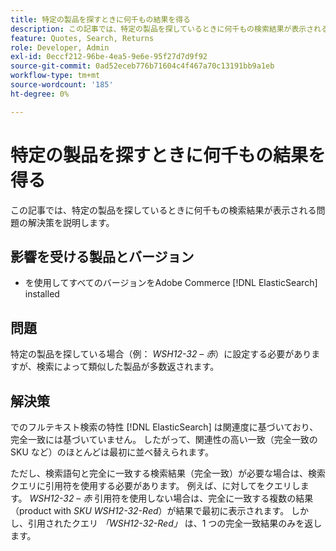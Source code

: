 ```yaml
---
title: 特定の製品を探すときに何千もの結果を得る
description: この記事では、特定の製品を探しているときに何千もの検索結果が表示される問題の解決策を説明します。
feature: Quotes, Search, Returns
role: Developer, Admin
exl-id: 0eccf212-96be-4ea5-9e6e-95f27d7d9f92
source-git-commit: 0ad52eceb776b71604c4f467a70c13191bb9a1eb
workflow-type: tm+mt
source-wordcount: '185'
ht-degree: 0%

---
```


# 特定の製品を探すときに何千もの結果を得る

この記事では、特定の製品を探しているときに何千もの検索結果が表示される問題の解決策を説明します。

## 影響を受ける製品とバージョン

* を使用してすべてのバージョンをAdobe Commerce [!DNL ElasticSearch] installed

## 問題

特定の製品を探している場合（例： *WSH12-32 – 赤*）に設定する必要がありますが、検索によって類似した製品が多数返されます。

## 解決策

でのフルテキスト検索の特性 [!DNL ElasticSearch] は関連度に基づいており、完全一致には基づいていません。 したがって、関連性の高い一致（完全一致の SKU など）のほとんどは最初に並べ替えられます。

ただし、検索語句と完全に一致する検索結果（完全一致）が必要な場合は、検索クエリに引用符を使用する必要があります。 例えば、に対してをクエリします。 *WSH12-32 – 赤* 引用符を使用しない場合は、完全に一致する複数の結果（product with *SKU WSH12-32-Red*）が結果で最初に表示されます。 しかし、引用されたクエリ *「WSH12-32-Red」* は、1 つの完全一致結果のみを返します。
